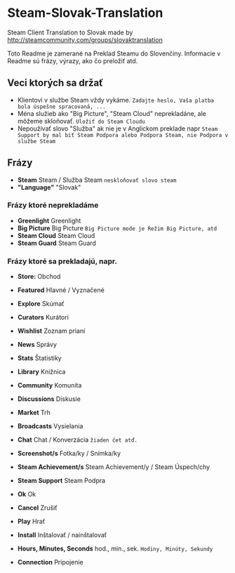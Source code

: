 # Steam-Slovak-Translation
Steam Client Translation to Slovak made by http://steamcommunity.com/groups/slovaktranslation

Toto Readme je zamerané na Preklad Steamu do Slovenčiny. Informacie v Readme sú frázy, výrazy, ako čo preložiť atd.

## Veci ktorých sa držať
- Klientovi v službe Steam vždy vykáme. `Zadajte heslo, Vaša platba bola úspešne spracovaná, ...`
- Ména služieb ako "Big Picture", "Steam Cloud" neprekladáne, ale môžeme skloňovať. `Uložiť do Steam Cloudu`
- Nepoužívať slovo "Služba" ak nie je v Anglickom preklade napr `Steam Support by mal biť Steam Podpora alebo Podpora Steam, nie Podpora v službe Steam`

## Frázy
- **Steam** Steam / Služba Steam `neskloňovať slovo steam`
- **"Language"** "Slovak"

### Frázy ktoré neprekladáme
- **Greenlight** Greenlight
- **Big Picture** Big Picture `Big Picture mode je Režim Big Picture, atd`
- **Steam Cloud** Steam Cloud
- **Steam Guard** Steam Guard

### Frázy ktoré sa prekladajú, napr.
- **Store:** Obchod
 - **Featured** Hlavné / Vyznačené
 - **Explore** Skúmať
 - **Curators** Kurátori
 - **Wishlist** Zoznam prianí
 - **News** Správy
 - **Stats** Štatistiky
- **Library** Knižnica
- **Community** Komunita
 - **Discussions** Diskusie
 - **Market** Trh
 - **Broadcasts** Vysielania

- **Chat** Chat / Konverzácia `žiaden čet atď.`
- **Screenshot/s** Fotka/ky / Snímka/ky
- **Steam Achievement/s** Steam Achievement/y / Steam Úspech/chy
- **Steam Support** Steam Podpra 

- **Ok** Ok
- **Cancel** Zrušiť
- **Play** Hrať
- **Install** Inštalovať / nainštalovať
- **Hours, Minutes, Seconds** hod., min., sek. `Hodiny, Minúty, Sekundy`
- **Connection** Pripojenie
